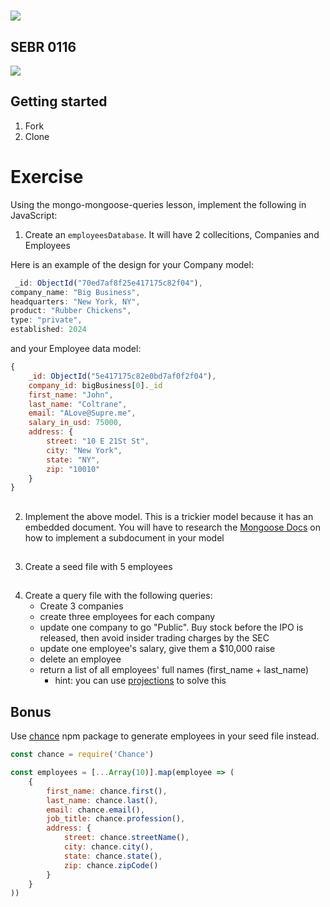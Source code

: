 # ![](https://ga-dash.s3.amazonaws.com/production/assets/logo-9f88ae6c9c3871690e33280fcf557f33.png)

## SEBR 0116

![](https://nbcnews.shorthandstories.com/--the-office--turns-15/assets/Sy8UO5pKBS/office-package-today-2560-200106-2560x1440.jpeg)


## Getting started

1. Fork
1. Clone

# Exercise

Using the mongo-mongoose-queries lesson, implement the following in JavaScript:

1. Create an `employeesDatabase`. It will have 2 collecitions, Companies and Employees

Here is an example of the design for your Company  model:


```js
 _id: ObjectId("70ed7af8f25e417175c82f04"),
company_name: "Big Business",
headquarters: "New York, NY",
product: "Rubber Chickens",
type: "private",
established: 2024
```

and your Employee data model:
```js
{
    _id: ObjectId("5e417175c82e0bd7af0f2f04"),
    company_id: bigBusiness[0]._id 
    first_name: "John",
    last_name: "Coltrane",
    email: "ALove@Supre.me",
    salary_in_usd: 75000,
    address: {
        street: "10 E 21St St",
        city: "New York",
        state: "NY",
        zip: "10010"
    }
}

```
##
2. Implement the above model. This is a trickier model because it has an embedded document. You will have to research the [Mongoose Docs](https://mongoosejs.com/docs/subdocs.html) on how to implement a subdocument in your model

##

3. Create a seed file with 5 employees
##

4. Create a query file with the following queries:
    - Create 3 companies
    - create three employees for each company
    - update one company to go "Public". Buy stock before the IPO is released, then avoid insider trading charges by the SEC
    - update one employee's salary, give them a $10,000 raise
    - delete an employee
    - return a list of all employees' full names (first_name + last_name)
      - hint: you can use [projections](https://mongoosejs.com/docs/api.html#model_Model.find) to solve this

## Bonus

Use [chance](https://www.npmjs.com/package/chance) npm package to generate employees in your seed file instead.

```js
const chance = require('Chance')

const employees = [...Array(10)].map(employee => (
    {
        first_name: chance.first(),
        last_name: chance.last(),
        email: chance.email(),
        job_title: chance.profession(),
        address: {
            street: chance.streetName(),
            city: chance.city(),
            state: chance.state(),
            zip: chance.zipCode()
        }
    }
))
```
